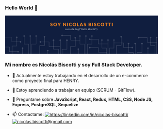 ### Hello World 👋

<img src="https://github.com/nicolasbiscotti/nicolasbiscotti/blob/main/assets/github-header.png" atl="hello world"/>

### Mi nombre es Nicolás Biscotti y soy Full Stack Developer. 


- 🔭 Actualmente estoy trabajando en el desarrollo de un e-commerce como proyecto final para HENRY.
- 🌱 Estoy aprendiendo a trabajar en equipo (SCRUM - GitFlow).
- 💬 Preguntame sobre  **JavaScript, React, Redux, HTML, CSS, Node JS, Express, PostgreSQL, Sequelize**

- 📫 Contactame: <a href="https://linkedin.com/in/nicolas-biscotti/" target="_blank"><img align="center" src="https://cdn.jsdelivr.net/npm/simple-icons@3.0.1/icons/linkedin.svg" alt="https://linkedin.com/in/nicolas-biscotti/" height="25" width="35" /></a> <a href="mailto:nicolas.biscotti@gmail.com" target="_blank"><img align="center" src="https://cdn.jsdelivr.net/npm/simple-icons@3.0.1/icons/gmail.svg" alt="nicolas.biscotti@gmail.com" height="25" width="35" /></a> 


